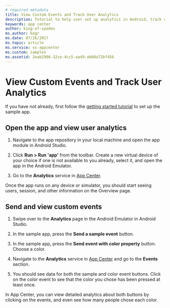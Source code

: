 ```yaml
---
# required metadata
title: View Custom Events and Track User Analytics
description: Tutorial to help user set up analytics in Android, track custom events and check logflow.
keywords: app center
author: king-of-spades
ms.author: kegr
ms.date: 07/26/2017
ms.topic: article
ms.service: vs-appcenter
ms.custom: samples
ms.assetid: 2eab2986-32ce-4cc5-aa49-ab60a72bf456
---
```



# View Custom Events and Track User Analytics
If you have not already, first follow the [getting started tutorial](getting-started.md) to set up the sample app.

## Open the app and view user analytics
1. Navigate to the app repository in your local machine and open the app module in Android Studio.

2. Click **Run > Run 'app'** from the toolbar. Create a new virtual device of your choice if one is not available to you already, select it, and open the app in the Android Emulator.

3. Go to the **Analytics** service in [App Center](https://appcenter.ms/apps).

Once the app runs on any device or simulator, you should start seeing users, session, and other information on the Overview page.

## Send and view custom events

1. Swipe over to the **Analytics** page in the Android Emulator in Android Studio.

2. In the sample app, press the **Send a sample event** button.

3. In the sample app, press the **Send event with color property** button. Choose a color.

4. Navigate to the **Analytics** service in [App Center](https://appcenter.ms/apps) and go to the **Events** section.

5. You should see data for both the sample and color event buttons. Click on the color event to see that the color you chose has been pressed at least once.  


In App Center, you can view detailed analytics about both buttons by clicking on the events, and even see how many people chose each color.
